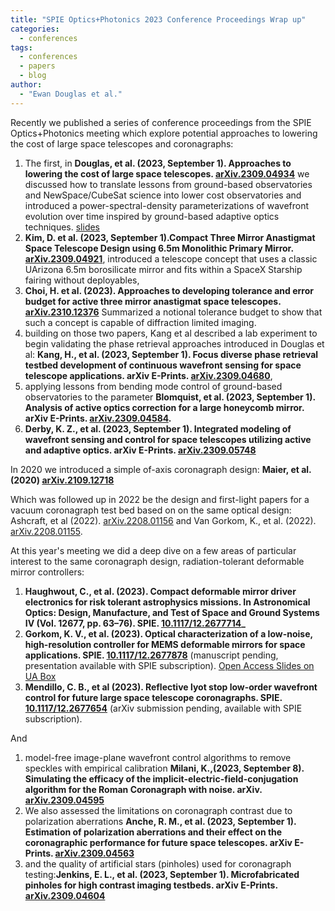 ```yaml
---
title: "SPIE Optics+Photonics 2023 Conference Proceedings Wrap up"
categories:
  - conferences
tags:
  - conferences
  - papers
  - blog
author:
  - "Ewan Douglas et al."
---
```


Recently we published a series of conference proceedings from the SPIE Optics+Photonics meeting which explore potential approaches to lowering the cost of large space telescopes and coronagraphs:
1. The first, in **Douglas, et al. (2023, September 1). Approaches to lowering the cost of large space telescopes. [arXiv.2309.04934](https://doi.org/10.48550/arXiv.2309.04934)** we discussed how to translate lessons from ground-based observatories and NewSpace/CubeSat science into lower cost observatories and introduced a power-spectral-density parameterizations of wavefront evolution over time inspired by ground-based adaptive optics techniques. [slides](assets/douglas_spie2023.pdf)
1. **Kim, D. et al. (2023, September 1).Compact Three Mirror Anastigmat Space Telescope Design using 6.5m Monolithic Primary Mirror. [arXiv.2309.04921](https://doi.org/10.48550/arXiv.2309.04921)**, introduced a telescope concept that uses a classic UArizona 6.5m borosilicate mirror and fits within a SpaceX Starship fairing without deployables,
1. **Choi, H. et al. (2023).  Approaches to developing tolerance and error budget for active three mirror anastigmat space telescopes. [arXiv.2310.12376](https://arxiv.org/abs/2310.12376)**  Summarized a notional tolerance budget to show that such a concept is capable of diffraction limited imaging. 
1. building on those two papers, Kang et al  described a lab experiment to begin validating the phase retrieval approaches introduced in Douglas et al: **Kang, H., et al. (2023, September 1). Focus diverse phase retrieval testbed development of continuous wavefront sensing for space telescope applications. arXiv E-Prints. [arXiv.2309.04680](https://doi.org/10.48550/arXiv.2309.04680)**, 
1. applying lessons from bending mode control of ground-based observatories to the parameter  **Blomquist, et al. (2023, September 1). Analysis of active optics correction for a large honeycomb mirror. arXiv E-Prints. [arXiv.2309.04584](https://doi.org/10.48550/arXiv.2309.04584).**
2.   **Derby, K. Z., et al. (2023, September 1). Integrated modeling of wavefront sensing and control for space telescopes utilizing active and adaptive optics. arXiv E-Prints. [arXiv.2309.05748](https://doi.org/10.48550/arXiv.2309.05748)**


In 2020 we introduced a simple of-axis coronagraph design: **Maier, et al. (2020) [arXiv.2109.12718](http://arxiv.org/abs/2109.12718)**

Which was followed up in 2022 be the design and first-light papers for a vacuum coronagraph test bed based on on the same optical design: Ashcraft, et al (2022). [arXiv.2208.01156](https://doi.org/10.48550/arXiv.2208.01156) and Van Gorkom, K., et al. (2022). [arXiv.2208.01155](https://doi.org/10.48550/arXiv.2208.01155).

At this year's meeting we did a deep dive on a few areas of particular interest to the same coronagraph design, radiation-tolerant deformable mirror controllers: 
1. **Haughwout, C., et al.  (2023). Compact deformable mirror driver electronics for risk tolerant astrophysics missions. In Astronomical Optics: Design, Manufacture, and Test of Space and Ground Systems IV (Vol. 12677, pp. 63–76). SPIE. [10.1117/12.2677714](https://doi.org/10.1117/12.2677714)_**
1. **Gorkom, K. V.,  et al. (2023). Optical characterization of a low-noise, high-resolution controller for MEMS deformable mirrors for space applications.  SPIE. [10.1117/12.2677878](https://doi.org/10.1117/12.2677878)** (manuscript pending, presentation available with SPIE subscription). [Open Access Slides on UA Box](https://arizona.box.com/s/lcbire8wmao5ikm1at36y969u8v2o53p)
1. **Mendillo, C. B., et al (2023). Reflective lyot stop low-order wavefront control for future large space telescope coronagraphs.  SPIE. [10.1117/12.2677654](https://doi.org/10.1117/12.2677654)** (arXiv submission pending, available with SPIE subscription).

And
1. model-free image-plane wavefront control algorithms to remove speckles with empirical calibration **Milani, K.,(2023, September 8). Simulating the efficacy of the implicit-electric-field-conjugation algorithm for the Roman Coronagraph with noise. arXiv. [arXiv.2309.04595](https://doi.org/10.48550/arXiv.2309.04595)**
1. We also assessed the limitations on coronagraph contrast due to polarization aberrations 
**Anche, R. M., et al. (2023, September 1). Estimation of polarization aberrations and their effect on the coronagraphic performance for future space telescopes. arXiv E-Prints. [arXiv.2309.04563](https://doi.org/10.48550/arXiv.2309.04563)**
1. and the quality of artificial stars (pinholes) used for coronagraph testing:**Jenkins, E. L., et al. (2023, September 1). Microfabricated pinholes for high contrast imaging testbeds. arXiv E-Prints. [arXiv.2309.04604](https://doi.org/10.48550/arXiv.2309.04604)**




